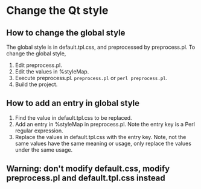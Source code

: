 # Change the Qt style

## How to change the global style

The global style is in default.tpl.css, and preprocessed by preprocess.pl.
To change the global style,
1. Edit preprocess.pl.
2. Edit the values in %styleMap.
3. Execute preprocess.pl. ```preprocess.pl``` or ```perl preprocess.pl```.
4. Build the project.

## How to add an entry in global style

1. Find the value in default.tpl.css to be replaced.
2. Add an entry in %styleMap in preprocess.pl. Note the entry key is a Perl regular expression.
3. Replace the values in default.tpl.css with the entry key. Note, not the same values have the same meaning or usage, only replace the values under the same usage.

## Warning: don't modify default.css, modify preprocess.pl and default.tpl.css instead
